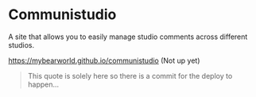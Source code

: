 # Communistudio

A site that allows you to easily manage studio comments across different studios.

<https://mybearworld.github.io/communistudio> (Not up yet)

> This quote is solely here so there is a commit for the deploy to happen...
